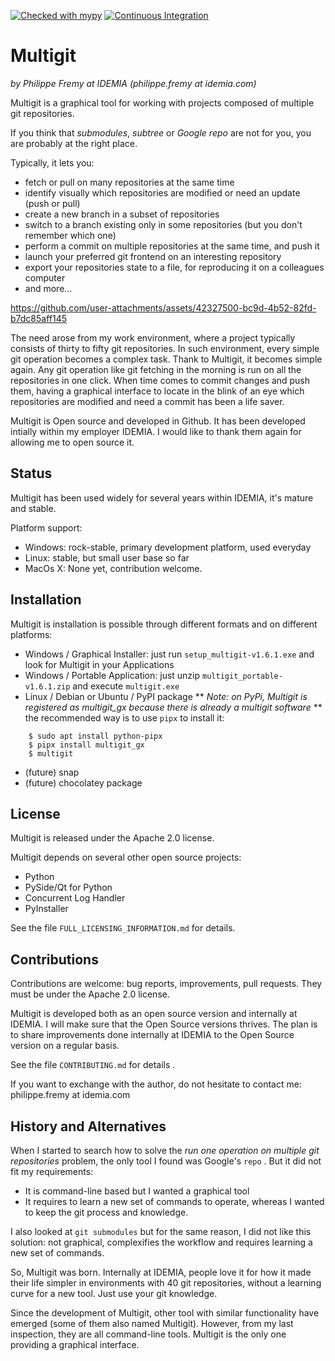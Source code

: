[![Checked with mypy](https://www.mypy-lang.org/static/mypy_badge.svg)](https://mypy-lang.org/)
[![Continuous Integration](https://github.com/bluebird75/multigit/actions/workflows/ci.yml/badge.svg)](https://github.com/bluebird75/multigit/actions/workflows/ci.yml)



Multigit
========

*by Philippe Fremy at IDEMIA (philippe.fremy at idemia.com)*

Multigit is a graphical tool for working with projects composed of multiple git repositories.

If you think that *submodules*, *subtree* or *Google repo* are not for you, you are probably at the
right place.

Typically, it lets you:
* fetch or pull on many repositories at the same time
* identify visually which repositories are modified or need an update (push or pull)
* create a new branch in a subset of repositories
* switch to a branch existing only in some repositories (but you don't remember which one)
* perform a commit on multiple repositories at the same time, and push it
* launch your preferred git frontend on an interesting repository
* export your repositories state to a file, for reproducing it on a colleagues computer
* and more...


https://github.com/user-attachments/assets/42327500-bc9d-4b52-82fd-b7dc85aff145


The need arose from my work environment, where
a project typically consists of thirty to fifty git repositories. In such environment, every simple git operation
becomes a complex task. Thank to Multigit, it becomes simple again. Any git operation like git fetching in the 
morning is run on all the repositories in one click. When time comes to commit changes and push them, having a 
graphical interface to locate in the blink of an eye which repositories are modified and need a commit has been a life saver.

Multigit is Open source and developed in Github. It has been developed intially within my employer IDEMIA. I would like 
to thank them again for allowing me to open source it. 


Status
------
Multigit has been used widely for several years within IDEMIA, it's mature and stable.

Platform support:
* Windows: rock-stable, primary development platform, used everyday
* Linux: stable, but small user base so far
* MacOs X: None yet, contribution welcome.


Installation
------------
Multigit is installation is possible through different formats and on different platforms:

* Windows / Graphical Installer: just run `setup_multigit-v1.6.1.exe` and look for Multigit in your Applications
* Windows / Portable Application: just unzip `multigit_portable-v1.6.1.zip` and execute `multigit.exe`
* Linux / Debian or Ubuntu / PyPI package
  ** *Note: on PyPi, Multigit is registered as multigit_gx because there is already a multigit software*
  ** the recommended way is to use `pipx` to install it:

```
    $ sudo apt install python-pipx
    $ pipx install multigit_gx
    $ multigit
```
    
* (future) snap
* (future) chocolatey package




License
-------
Multigit is released under the Apache 2.0 license.

Multigit depends on several other open source projects:
* Python
* PySide/Qt for Python
* Concurrent Log Handler
* PyInstaller

See the file `FULL_LICENSING_INFORMATION.md` for details.


Contributions
-------------
Contributions are welcome: bug reports, improvements, pull requests. They must be under the Apache 2.0 license.

Multigit is developed both as an open source version and internally at IDEMIA. I will make sure that the Open Source
versions thrives. The plan is to share improvements done internally at IDEMIA to the Open Source version on a regular
basis.

See the file `CONTRIBUTING.md` for details .

If you want to exchange with the author, do not hesitate to contact me: philippe.fremy at idemia.com


History and Alternatives
-------------------------
When I started to search how to solve the *run one operation on multiple git repositories* problem, the only tool
I found was Google's `repo` . But it did not fit my requirements:

* It is command-line based but I wanted a graphical tool
* It requires to learn a new set of commands to operate, whereas I wanted to keep the git process and knowledge.

I also looked at `git submodules` but for the same reason, I did not like this solution: not graphical, complexifies
the workflow and requires learning a new set of commands.

So, Multigit was born. Internally at IDEMIA, people love it for how it made their life simpler in environments
with 40 git repositories, without a learning curve for a new tool. Just use your git knowledge.

Since the development of Multigit, other tool with similar functionality have emerged (some of them also named
Multigit). However, from my last inspection, they are all command-line tools. Multigit is the only one providing
a graphical interface.








